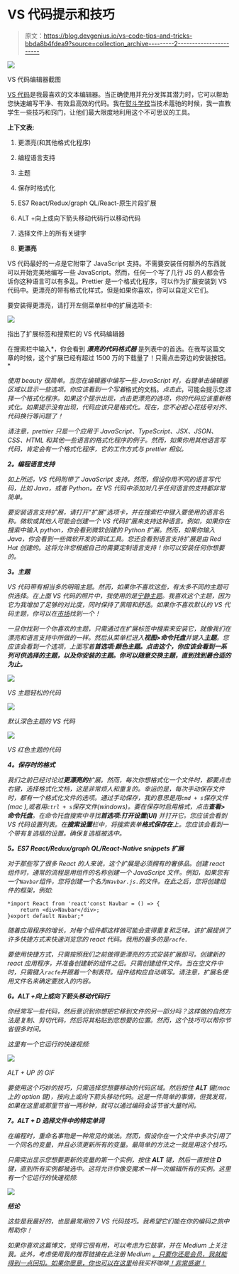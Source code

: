 # VS 代码提示和技巧

> 原文：<https://blog.devgenius.io/vs-code-tips-and-tricks-bbda8b4fdea9?source=collection_archive---------2----------------------->

![](img/d668bf69c03e6810a3e609869636552c.png)

VS 代码编辑器截图

[VS 代码](https://code.visualstudio.com/)是我最喜欢的文本编辑器。当正确使用并充分发挥其潜力时，它可以帮助您快速编写干净、有效且高效的代码。我在[熨斗学校](https://flatironschool.com/)当技术蔻驰的时候，我一直教学生一些技巧和窍门，让他们最大限度地利用这个不可思议的工具。

**上下文表:**

1.  更漂亮(和其他格式化程序)
2.  编程语言支持
3.  主题
4.  保存时格式化
5.  ES7 React/Redux/graph QL/React-原生片段扩展
6.  ALT +向上或向下箭头移动代码行以移动代码
7.  选择文件上的所有关键字

1.  **更漂亮**

VS 代码最好的一点是它附带了 JavaScript 支持。不需要安装任何额外的东西就可以开始完美地编写一些 JavaScript。然而，任何一个写了几行 JS 的人都会告诉你这种语言可以有多乱。Prettier 是一个格式化程序，可以作为扩展安装到 VS 代码中。更漂亮的带有格式化样式，但是如果你喜欢，你可以自定义它们。

要安装得更漂亮，请打开左侧菜单栏中的扩展选项卡:

![](img/5b2dea9e9786bf4b5cfbec2cb97d072d.png)

指出了扩展标签和搜索栏的 VS 代码编辑器

在搜索栏中输入*，你会看到 ***漂亮的代码格式器*** 是列表中的首选。在我写这篇文章的时候，这个扩展已经有超过 1500 万的下载量了！只需点击旁边的安装按钮。*

*使用 beauty 很简单。当您在编辑器中编写一些 JavaScript 时，右键单击编辑器区域以显示一些选项。你应该看到一个写着*格式的文档。*点击此*，可能会提示您*选择一个格式化程序。如果这个提示出现，点击更漂亮的选项，你的代码应该重新格式化。如果提示没有出现，代码应该只是格式化。现在，您不必担心花括号对齐、代码换行等问题了！*

*请注意，prettier 只是一个应用于 JavaScript、TypeScript、JSX、JSON、CSS、HTML 和其他一些语言的格式化程序的例子。然而，如果你用其他语言写代码，肯定会有一个格式化程序，它的工作方式与 prettier 相似。*

***2。编程语言支持***

*如上所述，VS 代码附带了 JavaScript 支持。然而，假设你用不同的语言写代码，比如 Java，或者 Python。在 VS 代码中添加对几乎任何语言的支持都非常简单。*

*要安装语言支持扩展，请打开“扩展”选项卡，并在搜索栏中键入要使用的语言名称。微软或其他人可能会创建一个 VS 代码扩展来支持这种语言。例如，如果你在搜索中输入 python，你会看到微软创建的 Python 扩展。然而，如果你输入 Java，你会看到一些微软开发的调试工具。您还会看到语言支持扩展是由 Red Hat 创建的。这将允许您根据自己的需要定制语言支持！你可以安装任何你想要的。*

***3。主题***

*VS 代码带有相当多的明暗主题。然而，如果你不喜欢这些，有太多不同的主题可供选择。在上面 VS 代码的照片中，我使用的是[宁静主题](https://marketplace.visualstudio.com/items?itemName=brittanychiang.halcyon-vscode)。我喜欢这个主题，因为它为我增加了足够的对比度，同时保持了黑暗和舒适。如果你不喜欢默认的 VS 代码主题，你可以在[市场](https://marketplace.visualstudio.com/search?target=vscode&category=Themes&sortBy=Relevance)找到一个！*

*一旦你找到一个你喜欢的主题，只需通过在扩展标签中搜索来安装它，就像我们在漂亮和语言支持中所做的一样。然后从菜单栏进入**视图>命令托盘**并键入**主题**。您应该会看到一个选项，上面写着**首选项:颜色主题。点击这个，你应该会看到一系列可供选择的主题，以及你安装的主题。你可以随意交换主题，直到找到最合适的为止。***

*![](img/04409da7a06f25c5ca94812522015616.png)*

*VS 主题轻松的代码*

*![](img/0b2396c99f026eada800bc7b05f24ada.png)*

*默认深色主题的 VS 代码*

*![](img/b1726c7fb4caf148916c7d0a0b735011.png)*

*VS 红色主题的代码*

***4。保存时的格式***

*我们之前已经讨论过**更漂亮的**扩展。然而，每次你想格式化一个文件时，都要点击右键，选择格式化文档，这是非常烦人和重复的。幸运的是，每次手动保存文件时，都有一个格式化文件的选项。通过手动保存，我的意思是用`cmd + s`保存文件(mac ),或者用`ctrl + s`保存文件(windows)。要在保存时启用格式，点击**查看>命令托盘**。在命令托盘搜索中寻找**首选项:打开设置(UI)** 并打开它。您应该会看到 VS 代码设置列表。在**搜索设置**栏中，将搜索表单**格式保存在**上。您应该会看到一个带有复选框的设置。确保复选框被选中。*

***5。ES7 React/Redux/graph QL/React-Native snippets 扩展***

*对于那些写了很多 React 的人来说，这个扩展是必须拥有的奢侈品。创建 react 组件时，通常的流程是用组件的名称创建一个 JavaScript 文件。例如，如果您有一个`Navbar`组件，您将创建一个名为`Navbar.js.`的文件。在此之后，您将创建组件的框架，例如:*

```
*import React from 'react'const Navbar = () => {
    return <div>Navbar</div>;
}export default Navbar;*
```

*随着应用程序的增长，对每个组件都这样做可能会变得重复和乏味。该扩展提供了许多快捷方式来快速浏览您的 react 代码。我用的最多的是`racfe.`*

*要使用快捷方式，只需按照我们之前做得更漂亮的方式安装扩展即可。创建新的 react 应用程序，并准备创建新的组件之后。只需创建组件文件。当在空文件中时，只需键入`racfe`并跟着一个制表符。组件结构应自动填写。请注意，扩展名使用文件名来确定要放入的内容。*

***6。ALT +向上或向下箭头移动代码行***

*你经常写一些代码，然后意识到你想把它移到文件的另一部分吗？这样做的自然方法是复制、剪切代码，然后将其粘贴到您想要的位置。然而，这个技巧可以帮你节省很多时间。*

*这里有一个它运行的快速视频:*

*![](img/03610a9e3504150f3857d8e3ce73ba11.png)*

*ALT + UP 的 GIF*

*要使用这个巧妙的技巧，只需选择您想要移动的代码区域。然后按住 **ALT** 键(mac 上的 option 键)，按向上或向下箭头移动代码。这是一件简单的事情，但我发现，如果在这里或那里节省一两秒钟，就可以通过编码会话节省大量时间。*

***7。ALT + D 选择文件中的特定单词***

*在编程时，重命名事物是一种常见的做法。然而，假设你在一个文件中多次引用了一个同名的变量，并且必须更新所有的变量。最简单的方法之一就是用这个技巧。*

*只需突出显示您想要更新的变量的第一个实例，按住 **ALT** 键，然后一直按住 **D** 键，直到所有实例都被选中。这将允许你像变魔术一样一次编辑所有的实例。这里有一个它运行的快速视频:*

*![](img/7a574b0688970e16ac82bae7ad1b07ef.png)*

***结论***

*这些是我最好的，也是最常用的 7 VS 代码技巧。我希望它们能在你的编码之旅中帮助你！*

*如果你喜欢这篇博文，觉得它很有用，可以考虑为它鼓掌，并在 Medium 上关注我。此外，考虑使用我的推荐链接在此注册 Medium [。只要你还是会员，我就能得到一点回扣。如果你愿意，你也可以在这里](https://tarricsookdeo.medium.com/subscribe)给我买杯咖啡[！非常感谢！](https://www.buymeacoffee.com/tarricsookdeo)*
